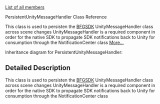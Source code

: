 [List of all
members](class_persistent_unity_message_handler-members.html)

PersistentUnityMessageHandler Class Reference

This class is used to persisten the
[BFGSDK](namespace_b_f_g_s_d_k.html "Namespace BFGSDK contains the C# wrappings to access native functionality.")
UnityMessageHandler class across scene changes UnityMessageHandler is a
required component in order for the native SDK to propagate SDK
notifications back to Unity for consumption through the
NotificationCenter class
[More...](class_persistent_unity_message_handler.html#details)

Inheritance diagram for PersistentUnityMessageHandler:


## Detailed Description

This class is used to persisten the
[BFGSDK](namespace_b_f_g_s_d_k.html "Namespace BFGSDK contains the C# wrappings to access native functionality.")
UnityMessageHandler class across scene changes UnityMessageHandler is a
required component in order for the native SDK to propagate SDK
notifications back to Unity for consumption through the
NotificationCenter class
